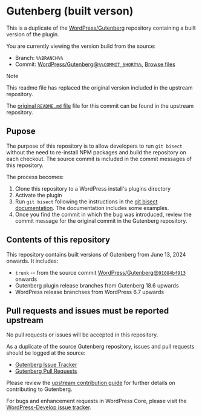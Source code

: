 # Gutenberg (built verson)

This is a duplicate of the [WordPress/Gutenberg](https://github.com/WordPress/gutenberg) repository containing a built version of the plugin.

You are currently viewing the version build from the source:

* Branch: `%%BRANCH%%`
* Commit: [WordPress/Gutenberg@`%%COMMIT_SHORT%%`](https://github.com/WordPress/gutenberg/commit/%%COMMIT%%), [Browse files](https://github.com/WordPress/gutenberg/tree/%%COMMIT%%)

> [!NOTE]
> This readme file has replaced the original version included in the upstream repository.
>
> The [original `README.md` file](https://github.com/WordPress/gutenberg/blob/%%COMMIT%%/README.md) file for this commit can be found in the upstream repository.

## Pupose

The purpose of this repository is to allow developers to run `git bisect` without the need to re-install NPM packages and build the repository on each checkout. The source commit is included in the commit messages of this repository.

The process becomes:

1. Clone this repository to a WordPress install's plugins directory
2. Activate the plugin
3. Run `git bisect` following the instructions in the [git bisect documentation](https://git-scm.com/docs/git-bisect). The documentation includes some examples.
4. Once you find the commit in which the bug was introduced, review the commit message for the original commit in the Gutenberg repository.

## Contents of this repository

This repository contains built versions of Gutenberg from June 13, 2024 onwards. It includes:

* `trunk` -- from the source commit [WordPress/Gutenberg@`91084bf913`](https://github.com/WordPress/gutenberg/commit/91084bf913e14e37331fc87dbc5565aa4113b34d) onwards
* Gutenberg plugin release branches from Gutenberg 18.6 upwards
* WordPress release branchses from WordPress 6.7 upwards

## Pull requests and issues must be reported upstream

No pull requests or issues will be accepted in this repository.

As a duplicate of the source Gutenberg repository, issues and pull requests should be logged at the source:

* [Gutenberg Issue Tracker](https://github.com/WordPress/gutenberg/issues)
* [Gutenberg Pull Requests](https://github.com/WordPress/gutenberg/pulls)

Please review the [upstream contribution guide](https://github.com/WordPress/gutenberg/blob/trunk/CONTRIBUTING.md) for further details on contributing to Gutenberg.

For bugs and enhancement requests in WordPress Core, please visit the [WordPress-Develop issue tracker](https://core.trac.wordpress.org/).
